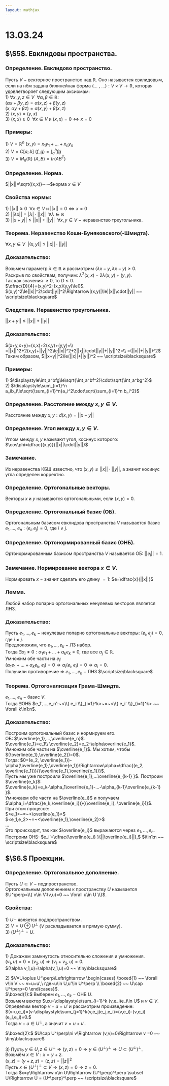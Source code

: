 ```yaml
---  
layout: mathjax  
---  
```

  
# 13.03.24  
  
## $\S5$. Евклидовы пространства.  
  
### Определение. Евклидово пространство.  
Пусть $V~-~$векторное пространство над $\mathbb{R}$. Оно называется евклидовым, если на нём задана билинейная форма $(...~,~...):V\times V\to\mathbb{R}$, которая удовлетворяет следующим аксиомам:  
$1)$ $\forall x,y,z\in V ~~ \forall\alpha,\beta\in\mathbb{R}:$  
$(\alpha x + \beta y,z)=\alpha(x,z)+\beta(y,z)$  
$(x,\alpha y + \beta z)=\alpha(x,y) +\beta(x,z)$  
$2)$ $(x,y)=(y,x)$  
$3)$ $(x,x)\ge0 ~~ \forall x\in V$ и $(x,x)=0\Leftrightarrow x=0$  
  
### Примеры:  
$1)$ $V=\mathbb{R}^n$  $(x,y)=x_1y_1+...+x_ny_n$  
$2)$ $V=C[a;b]$  $(f,g)=\displaystyle\int_a^bfg$  
$3)$ $V=M_n(\mathbb{R})$  $(A,B)=tr(AB^T)$  
  
### Определение. Норма.  
$||x||=\sqrt{(x,x)}~-~$норма $x\in V$  
  
### Свойства нормы:  
$1)$ $||x||\ge0 ~~ \forall x\in V$ и $||x||=0\Leftrightarrow x=0$  
$2)$ $||\lambda x||=|\lambda|\cdot||x|| ~~ \forall\lambda\in\mathbb{R}$  
$3)$ $||x+y||\le||x||+||y|| ~~ \forall x,y\in V~-~$неравенство треугольника.  
  
### Теорема. Неравенство Коши-Буняковского(-Шмидта).  
$\forall x,y\in V ~~  |(x,y)|\le||x||\cdot||y||$  
  
### Доказательство:  
Возьмем параметр $\lambda\in\mathbb{R}$ и рассмотрим $(\lambda x-y,\lambda x - y)\ge0$.  
Раскрыв по свойствам, получим: $\lambda^2(x,x)-2\lambda(x,y)+(y,y)$.  
Так как значения $\ge0$, то $D\le0$.  
$\dfrac{D}{4}=(x,y)^2-(x,x)(y,y)\le0$.  
$(x,y)^2\le||x||^2\cdot||y||^2\Rightarrow|(x,y)|\le||x||\cdot||y|| ~~ \scriptsize\blacksquare$  
  
### Следствие. Неравенство треугольника.  
$||x+y||\le||x||+||y||$  
  
### Доказательство:  
$(x+y,x+y)=(x,x)+2(x,y)+(y,y)=\\  
=||x||^2+2(x,y)+||y||^2\le||x||^2+2||x||\cdot||y||+||y||^2=\\  
=(||x||+||y||)^2$  
Таким образом, $||x+y||^2\le(||x||+||y||)^2 ~~ \scriptsize\blacksquare$  
  
### Примеры:  
$1)$ $\displaystyle\int_a^bfg\le\sqrt{\int_a^bf^2}\cdot\sqrt{\int_a^bg^2}$  
$2)$ $\displaystyle\sum_{i=1}^n a_ib_i\le\sqrt{\sum_{i=1}^n}a_i^2\cdot\sqrt{\sum_{i=1}^n b_i^2}$  
  
### Определение. Расстояние между $x,y\in V$.  
Расстояние между $x,y:d(x,y)=||x-y||$  
  
### Определение. Угол между $x,y\in V$.  
Углом между $x,y$ называют угол, косинус которого:  
$\cos\phi=\dfrac{(x,y)}{||x||\cdot||y||}$  
  
### Замечание.  
Из неравенства КБШ известно, что $(x,y)\le ||x||\cdot||y||$, а значит косинус угла определен корректно.  
  
### Определение. Ортогональные векторы.  
Векторы $x$ и $y$ называются ортогональными, если $(x,y)=0$.  
  
### Определение. Ортогональный базис (ОБ).  
Ортогональным базисом евклидова пространства $V$ называется базис $e_1,...,e_n:(e_i,e_j)=0$, где $i\ne j$.  
  
### Определение. Ортонормированный базис (ОНБ).  
Ортонормированным базисом пространства $V$ называется ОБ: $||e_i||=1$.  
  
### Замечание. Нормирование вектора $x\in V$.  
Нормировать $x$ $-$ значит сделать его длину $= 1$: $e=\dfrac{x}{||x||}$  
  
### Лемма.  
Любой набор попарно ортогональных ненулевых векторов является ЛНЗ.  
  
### Доказательство:  
Пусть $e_1,...,e_k~-~$ненулевые попарно ортогональные векторы: $(e_i,e_j)=0$, где $i\ne j$.  
Предположим, что $e_1,...,e_k~-~$ЛЗ набор.  
Тогда $\exists \alpha_i\ne0:\alpha_1e_1+...+\alpha_ke_k=0$, где все $\alpha_j\in \mathbb{R}$.  
Умножим обе части на $e_i$:  
$(\alpha_1e_1+...+\alpha_ke_k,e_i)=0\Rightarrow\alpha_i(e_i,e_i)=0\Rightarrow\alpha_i=0$.  
Получили противоречие $\Rightarrow$ $e_1,...,e_k~-~$ЛНЗ  $\scriptsize\blacksquare$  
  
### Теорема. Ортогонализация Грама-Шмидта.  
$e_1,...,e_n~-~$базис $V$.  
Тогда $\exists$ОНБ $e_1',...,e_n':~<\\{ e_i \\}_{i=1}^k>~=~<\\{ e_i' \\}_{i=1}^k> ~~ \forall k\in1:n$.  
  
### Доказательство:  
Построим ортогональный базис и нормируем его.  
ОБ: $\overline{e_1},...,\overline{e_n}$.  
$\overline{e_1}=e_1\\  
\overline{e_2}=e_2-\alpha\overline{e_1}$.  
Умножим обе части на $\overline{e_1}$. Мы хотим, чтобы $(\overline{e_1},\overline{e_2})=0$.  
Тогда: $0=(e_2, \overline{e_1})-\alpha(\overline{e_1},\overline{e_1})\Rightarrow\alpha=\dfrac{(e_2, \overline{e_1})}{(\overline{e_1},\overline{e_1})}$.  
Пусть мы уже построили $\overline{e_1},...\overline{e_{k-1} }$. Построим $\overline{e_k}$:  
$\overline{e_k}=e_k-\alpha_1\overline{e_1}-...-\alpha_{k-1}\overline{e_{k-1} }$.  
Умножаем обе части на $\overline{e_i}$ и получаем $\alpha_i=\dfrac{(e_k,\overline{e_i})}{(\overline{e_i}, \overline{e_i})}$.  
При этом процессе:  
$<e_1>~=~<\overline{e_1}>$  
$<e_1,e_2>~=~<\overline{e_1},\overline{e_2}>$  
$...$  
Это происходит, так как $\overline{e_i}$ выражаются через $e_1,...,e_n$.  
Построим ОНБ: $e_i'=\dfrac{\overline{e_i} }{||\overline{e_i}||},$ $i\in1:n ~~ \scriptsize\blacksquare$  
  
## $\S6.$ Проекции.  
  
### Определение. Ортогональное дополнение.  
Пусть $U\subset V~-~$подпространство.  
Ортогональным дополнением к пространству $U$ называется  
$U^\perp=\\{ v\in V:(v,u)=0 ~~ \forall u\in U \\}$.  
  
### Свойства:  
$1)$ $U^\perp$ является подпространством.  
$2)$ $V=U\oplus U^\perp$ $(V$ раскладывается в прямую сумму$)$.  
$3)$ $(U^\perp)^\perp=U$.  
  
### Доказательство:  
$1)$ Докажем замкнутость относительно сложения и умножения.  
$(v_1,u)=0=(v_2,u)\Rightarrow(v_1+v_2,u)=0$.  
$(\alpha v_1,u)=\alpha(v_1,u)=0 ~~ \tiny\blacksquare$  
  
$2)$ $V=U\oplus U^\perp\Leftrightarrow  
\begin{cases}  
\boxed{1} ~~ \forall v\in V  ~~ v=u+u',\ где~u\in U,u'\in U^\perp  
\\  
\boxed{2} ~~ U\cap U^\perp=0  
\end{cases}$.  
$\boxed{1}:$ Выберем $e_1,...,e_k~-~$ОНБ $U$.  
Возьмем вектор $u:u=\displaystyle\sum_{i=1}^k (v,e_i)e_i\in U$ и $v\in V$.  
Определим вектор $v-u=u'$ и рассмотрим произведение:  
$(v-u,e_i)=(v-\displaystyle\sum_{j=1}^k(v,e_j)e_j,e_i)=(v,e_i)-(v,e_i)(e_i,e_i)=0.$  
Тогда $v-u\in U^\perp$, а значит $v=u+u'$.  
  
$\boxed{2}:$ $U\cap U^\perp\ni v\Rightarrow (v,v)=0\Rightarrow v =0 ~~ \tiny\blacksquare$  
  
$3)$ Пусть $y\in U, z\in U^\perp\Rightarrow (y,z)=0\Rightarrow y\in (U^\perp)^\perp\Rightarrow U\subset (U^\perp)^\perp$.  
Возьмём $x\in V:x=y + z$.  
$(x,z)=(y+z,z)=(z,z)=||z||^2$  
Пусть $x\in(U^\perp)^\perp\subset V\Rightarrow (x,z)=0\Rightarrow z=0$.  
Тогда $x=y\Rightarrow x\in U\Rightarrow (U^\perp)^\perp \subset U\Rightarrow U = (U^\perp)^\perp ~~ \scriptsize\blacksquare$  
